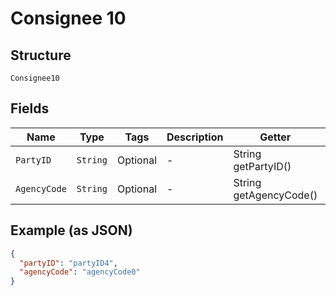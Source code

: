 
# Consignee 10

## Structure

`Consignee10`

## Fields

| Name | Type | Tags | Description | Getter | Setter |
|  --- | --- | --- | --- | --- | --- |
| `PartyID` | `String` | Optional | - | String getPartyID() | setPartyID(String partyID) |
| `AgencyCode` | `String` | Optional | - | String getAgencyCode() | setAgencyCode(String agencyCode) |

## Example (as JSON)

```json
{
  "partyID": "partyID4",
  "agencyCode": "agencyCode0"
}
```

